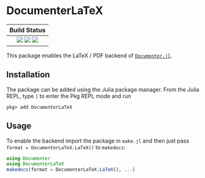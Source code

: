 # DocumenterLaTeX

| **Build Status**                                                                                |
|:-----------------------------------------------------------------------------------------------:|
| [![][travis-img]][travis-url] [![][appveyor-img]][appveyor-url] [![][codecov-img]][codecov-url] |

This package enables the LaTeX / PDF backend of [`Documenter.jl`][documenter].

## Installation

The package can be added using the Julia package manager.
From the Julia REPL, type `]` to enter the Pkg REPL mode and run

```
pkg> add DocumenterLaTeX
```

## Usage

To enable the backend import the package in `make.jl` and then just pass `format = DocumenterLaTeX.LaTeX()`
to `makedocs`:

```julia
using Documenter
using DocumenterLaTeX
makedocs(format = DocumenterLaTeX.LaTeX(), ...)
```

[documenter]: https://github.com/JuliaDocs/Documenter.jl
[documenter-docs]: https://juliadocs.github.io/Documenter.jl/stable/

[docs-stable-img]: https://img.shields.io/badge/docs-stable-blue.svg
[docs-stable-url]: https://juliadocs.github.io/DocumenterLaTeX.jl/stable

[travis-img]: https://travis-ci.org/JuliaDocs/DocumenterLaTeX.jl.svg?branch=master
[travis-url]: https://travis-ci.org/JuliaDocs/DocumenterLaTeX.jl

[appveyor-img]: https://ci.appveyor.com/api/projects/status/x5d69ftlp7q44kam?svg=true
[appveyor-url]: https://ci.appveyor.com/project/JuliaDocs/documenterlatex-jl

[codecov-img]: https://codecov.io/gh/JuliaDocs/DocumenterLaTeX.jl/branch/master/graph/badge.svg
[codecov-url]: https://codecov.io/gh/JuliaDocs/DocumenterLaTeX.jl
